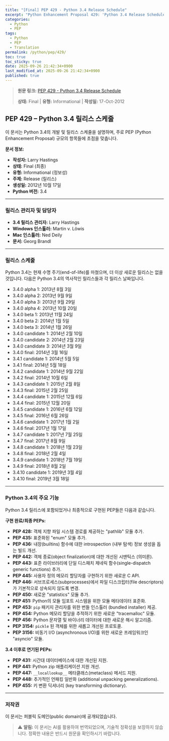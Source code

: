 ```yaml
---
title: "[Final] PEP 429 - Python 3.4 Release Schedule"
excerpt: "Python Enhancement Proposal 429: 'Python 3.4 Release Schedule'에 대한 한국어 번역입니다."
categories:
  - Python
  - PEP
tags:
  - Python
  - PEP
  - Translation
permalink: /python/pep/429/
toc: true
toc_sticky: true
date: 2025-09-26 21:42:34+0900
last_modified_at: 2025-09-26 21:42:34+0900
published: true
---
```

> **원문 링크:** [PEP 429 - Python 3.4 Release Schedule](https://peps.python.org/pep-0429/)
>
> **상태:** Final | **유형:** Informational | **작성일:** 17-Oct-2012

## PEP 429 – Python 3.4 릴리스 스케줄

이 문서는 Python 3.4의 개발 및 릴리스 스케줄을 설명하며, 주로 PEP (Python Enhancement Proposal) 규모의 항목들에 초점을 맞춥니다.

**문서 정보:**
*   **작성자:** Larry Hastings
*   **상태:** Final (최종)
*   **유형:** Informational (정보성)
*   **주제:** Release (릴리스)
*   **생성일:** 2012년 10월 17일
*   **Python 버전:** 3.4

---

### 릴리스 관리자 및 담당자

*   **3.4 릴리스 관리자:** Larry Hastings
*   **Windows 인스톨러:** Martin v. Löwis
*   **Mac 인스톨러:** Ned Deily
*   **문서:** Georg Brandl

---

### 릴리스 스케줄

Python 3.4는 현재 수명 주기(end-of-life)를 마쳤으며, 더 이상 새로운 릴리스는 없을 것입니다. 다음은 Python 3.4의 역사적인 릴리스들과 각 릴리스 날짜입니다.

*   3.4.0 alpha 1: 2013년 8월 3일
*   3.4.0 alpha 2: 2013년 9월 9일
*   3.4.0 alpha 3: 2013년 9월 29일
*   3.4.0 alpha 4: 2013년 10월 20일
*   3.4.0 beta 1: 2013년 11월 24일
*   3.4.0 beta 2: 2014년 1월 5일
*   3.4.0 beta 3: 2014년 1월 26일
*   3.4.0 candidate 1: 2014년 2월 10일
*   3.4.0 candidate 2: 2014년 2월 23일
*   3.4.0 candidate 3: 2014년 3월 9일
*   3.4.0 final: 2014년 3월 16일
*   3.4.1 candidate 1: 2014년 5월 5일
*   3.4.1 final: 2014년 5월 18일
*   3.4.2 candidate 1: 2014년 9월 22일
*   3.4.2 final: 2014년 10월 6일
*   3.4.3 candidate 1: 2015년 2월 8일
*   3.4.3 final: 2015년 2월 25일
*   3.4.4 candidate 1: 2015년 12월 6일
*   3.4.4 final: 2015년 12월 20일
*   3.4.5 candidate 1: 2016년 6월 12일
*   3.4.5 final: 2016년 6월 26일
*   3.4.6 candidate 1: 2017년 1월 2일
*   3.4.6 final: 2017년 1월 17일
*   3.4.7 candidate 1: 2017년 7월 25일
*   3.4.7 final: 2017년 8월 9일
*   3.4.8 candidate 1: 2018년 1월 23일
*   3.4.8 final: 2018년 2월 4일
*   3.4.9 candidate 1: 2018년 7월 19일
*   3.4.9 final: 2018년 8월 2일
*   3.4.10 candidate 1: 2019년 3월 4일
*   3.4.10 final: 2019년 3월 18일

---

### Python 3.4의 주요 기능

Python 3.4 릴리스에 포함되었거나 최종적으로 구현된 PEP들은 다음과 같습니다.

**구현 완료/최종 PEPs:**

*   **PEP 428:** 객체 지향 파일 시스템 경로를 제공하는 "pathlib" 모듈 추가.
*   **PEP 435:** 표준화된 "enum" 모듈 추가.
*   **PEP 436:** 내장(builtins) 함수에 대한 introspection (내부 탐색) 정보 생성을 돕는 빌드 개선.
*   **PEP 442:** 객체 종료(object finalization)에 대한 개선된 시맨틱스 (의미론).
*   **PEP 443:** 표준 라이브러리에 단일 디스패치 제네릭 함수(single-dispatch generic functions) 추가.
*   **PEP 445:** 사용자 정의 메모리 할당자를 구현하기 위한 새로운 C API.
*   **PEP 446:** 서브프로세스(subprocesses)에서 파일 디스크립터(file descriptors)가 기본적으로 상속되지 않도록 변경.
*   **PEP 450:** 새로운 "statistics" 모듈 추가.
*   **PEP 451:** Python의 모듈 임포트 시스템을 위한 모듈 메타데이터 표준화.
*   **PEP 453:** `pip` 패키지 관리자를 위한 번들 인스톨러 (bundled installer) 제공.
*   **PEP 454:** Python 메모리 할당을 추적하기 위한 새로운 "tracemalloc" 모듈.
*   **PEP 456:** Python 문자열 및 바이너리 데이터에 대한 새로운 해시 알고리즘.
*   **PEP 3154:** `pickle` 된 객체를 위한 새롭고 개선된 프로토콜.
*   **PEP 3156:** 비동기 I/O (asynchronous I/O)를 위한 새로운 프레임워크인 "asyncio" 모듈.

**3.4 이후로 연기된 PEPs:**

*   **PEP 431:** 시간대 데이터베이스에 대한 개선된 지원.
*   **PEP 441:** Python zip 애플리케이션 지원 개선.
*   **PEP 447:** `__locallookup__` 메타클래스(metaclass) 메서드 지원.
*   **PEP 448:** 추가적인 언패킹 일반화 (additional unpacking generalizations).
*   **PEP 455:** 키 변환 딕셔너리 (key transforming dictionary).

---

### 저작권

이 문서는 퍼블릭 도메인(public domain)에 공개되었습니다.

> ⚠️ **알림:** 이 문서는 AI를 활용하여 번역되었으며, 기술적 정확성을 보장하지 않습니다. 정확한 내용은 반드시 원문을 확인하시기 바랍니다.
